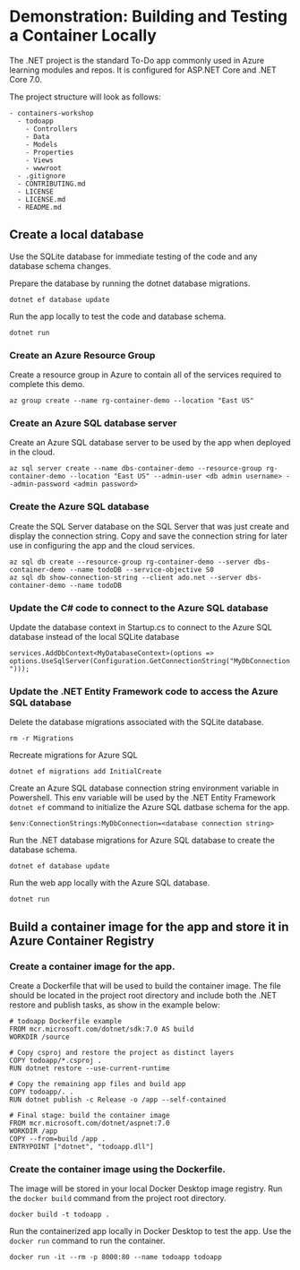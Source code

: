 # Demonstration: Building and Testing a Container Locally

The .NET project is the standard To-Do app commonly used in Azure learning modules and repos. It is configured for ASP.NET Core and .NET Core 7.0.

The project structure will look as follows:

```console
- containers-workshop
  - todoapp
    - Controllers
    - Data
    - Models
    - Properties
    - Views
    - wwwroot
  - .gitignore
  - CONTRIBUTING.md
  - LICENSE
  - LICENSE.md
  - README.md
```

## Create a local database

Use the SQLite database for immediate testing of the code and any database schema changes.

Prepare the database by running the dotnet database migrations.

```console
dotnet ef database update
```

Run the app locally to test the code and database schema. 
```console
dotnet run
```

### Create an Azure Resource Group
Create a resource group in Azure to contain all of the services required to complete this demo.
```console
az group create --name rg-container-demo --location "East US"
```

### Create an Azure SQL database server
Create an Azure SQL database server to be used by the app when deployed in the cloud.
```console
az sql server create --name dbs-container-demo --resource-group rg-container-demo --location "East US" --admin-user <db admin username> --admin-password <admin password>
```

### Create the Azure SQL database
Create the SQL Server database on the SQL Server that was just create and display the connection string. Copy and save the connection string for later use in configuring the app and the cloud services.
```console
az sql db create --resource-group rg-container-demo --server dbs-container-demo --name todoDB --service-objective S0
az sql db show-connection-string --client ado.net --server dbs-container-demo --name todoDB
```

### Update the C# code to connect to the Azure SQL database
Update the database context in Startup.cs to connect to the Azure SQL database instead of the local SQLite database

`services.AddDbContext<MyDatabaseContext>(options => options.UseSqlServer(Configuration.GetConnectionString("MyDbConnection")));`

### Update the .NET Entity Framework code to access the Azure SQL database
Delete the database migrations associated with the SQLite database.
```console
rm -r Migrations
```

Recreate migrations for Azure SQL
```console
dotnet ef migrations add InitialCreate
```

Create an Azure SQL database connection string environment variable in Powershell. This env variable will be used by the .NET Entity Framework `dotnet ef` command to initialize the Azure SQL datbase schema for the app.
```console
$env:ConnectionStrings:MyDbConnection=<database connection string>
```

Run the .NET database migrations for Azure SQL database to create the database schema.
```console
dotnet ef database update
```

Run the web app locally with the Azure SQL database.
```console
dotnet run
```

## Build a container image for the app and store it in Azure Container Registry

### Create a container image for the app.
Create a Dockerfile that will be used to build the container image. The file should be located in the project root directory and include both the .NET restore and publish tasks, as show in the example below:

```
# todoapp Dockerfile example
FROM mcr.microsoft.com/dotnet/sdk:7.0 AS build
WORKDIR /source

# Copy csproj and restore the project as distinct layers
COPY todoapp/*.csproj .
RUN dotnet restore --use-current-runtime  

# Copy the remaining app files and build app
COPY todoapp/. .
RUN dotnet publish -c Release -o /app --self-contained

# Final stage: build the container image
FROM mcr.microsoft.com/dotnet/aspnet:7.0
WORKDIR /app
COPY --from=build /app .
ENTRYPOINT ["dotnet", "todoapp.dll"]
```

### Create the container image using the Dockerfile.
The image will be stored in your local Docker Desktop image registry. Run the `docker build` command from the project root directory.
```console
docker build -t todoapp .
```

Run the containerized app locally in Docker Desktop to test the app. Use the `docker run` command to run the container.
```console
docker run -it --rm -p 8000:80 --name todoapp todoapp
```
